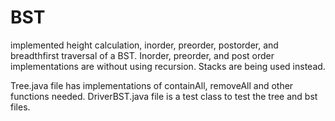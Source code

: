 # BST
implemented height calculation, inorder, preorder, postorder, and breadthfirst traversal of a BST.
Inorder, preorder, and post order implementations are without using recursion. Stacks are being used instead. 

Tree.java file has implementations of containAll, removeAll and other functions needed. 
DriverBST.java file is a test class to test the tree and bst files.

